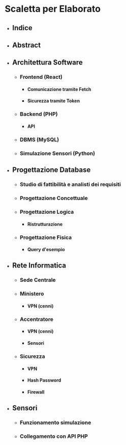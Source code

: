 # Scaletta per Elaborato

- ## Indice

- ## Abstract

- ## Architettura Software
  
  - ### Frontend (React)
    
    - #### Comunicazione tramite Fetch
    
    - #### Sicurezza tramite Token
  
  - ### Backend (PHP)
    
    - #### API
  
  - ### DBMS (MySQL)
  
  - ### Simulazione Sensori (Python)

- ## Progettazione Database
  
  - ### Studio di fattibilità e analisti dei requisiti
  
  - ### Progettazione Concettuale
  
  - ### Progettazione Logica
    
    - #### Ristrutturazione
  
  - ### Progettazione Fisica
    
    - #### Query d'esempio

- ## Rete Informatica
  
  - ### Sede Centrale
  
  - ### Ministero
    
    - #### VPN (cenni)
  
  - ### Accentratore
    
    - #### VPN (cenni)
    
    - #### Sensori
  
  - ### Sicurezza
    
    - #### VPN
    
    - #### Hash Password
    
    - #### Firewall

- ## Sensori
  
  - ### Funzionamento simulazione
  
  - ### Collegamento con API PHP
